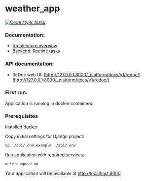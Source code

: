 # weather_app

[![Code style: black](https://img.shields.io/badge/code%20style-black-000000.svg)](https://github.com/psf/black)

### Documentation: ###

* [Architecture overview](docs/architecture_overview.md)
* [Backend: Routine tasks](docs/commands.md)

### API documentation: ###

* ReDoc web UI: [http://127.0.0.1:8000/_platform/docs/v1/redoc/](http://127.0.0.1:8000/_platform/docs/v1/redoc/)

### First run: ###
Application is running in docker containers. 

### Prerequisites
Installed [docker](https://docs.docker.com/engine/install/)

Copy initial settings for Django project:

```bash
cp ./api/.env.example ./api/.env
```

Run application with required services:

```bash
make compose-up
```

Your application will be available at [http://localhost:8000](http://localhost:8000)

